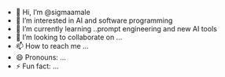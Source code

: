 - 👋 Hi, I’m @sigmaamale
- 👀 I’m interested in AI and software programming 
- 🌱 I’m currently learning ..prompt engineering and new AI tools 
- 💞️ I’m looking to collaborate on ...
- 📫 How to reach me ...
- 😄 Pronouns: ...
- ⚡ Fun fact: ...

<!---
sigmaamale/sigmaamale is a ✨ special ✨ repository because its `README.md` (this file) appears on your GitHub profile.
You can click the Preview link to take a look at your changes.
--->
